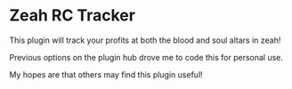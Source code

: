 # Zeah RC Tracker
This plugin will track your profits at both the blood and soul altars in zeah!

Previous options on the plugin hub drove me to code this for personal use.

My hopes are that others may find this plugin useful!